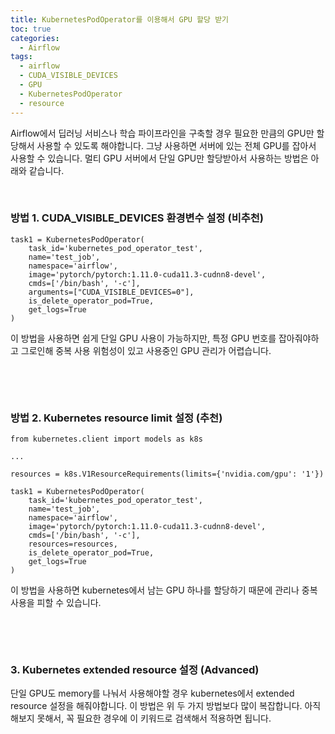 ```yaml
---
title: KubernetesPodOperator를 이용해서 GPU 할당 받기
toc: true
categories:
  - Airflow
tags:
  - airflow
  - CUDA_VISIBLE_DEVICES
  - GPU
  - KubernetesPodOperator
  - resource
---
```


Airflow에서 딥러닝 서비스나 학습 파이프라인을 구축할 경우 필요한 만큼의 GPU만 할당해서 사용할 수 있도록 해야합니다. 그냥 사용하면 서버에 있는 전체 GPU를 잡아서 사용할 수 있습니다. 멀티 GPU 서버에서 단일 GPU만 할당받아서 사용하는 방법은 아래와 같습니다.


 


### **방법 1. CUDA\_VISIBLE\_DEVICES 환경변수 설정 (비추천)**



```
task1 = KubernetesPodOperator(
    task_id='kubernetes_pod_operator_test',
    name='test_job',
    namespace='airflow',
    image='pytorch/pytorch:1.11.0-cuda11.3-cudnn8-devel',
    cmds=['/bin/bash', '-c'],
    arguments=["CUDA_VISIBLE_DEVICES=0"],
    is_delete_operator_pod=True,
    get_logs=True
)
```

이 방법을 사용하면 쉽게 단일 GPU 사용이 가능하지만, 특정 GPU 번호를 잡아줘야하고 그로인해 중복 사용 위험성이 있고 사용중인 GPU 관리가 어렵습니다.


 


 


### **방법 2. Kubernetes resource limit 설정 (추천)**



```
from kubernetes.client import models as k8s

...

resources = k8s.V1ResourceRequirements(limits={'nvidia.com/gpu': '1'})

task1 = KubernetesPodOperator(
    task_id='kubernetes_pod_operator_test',
    name='test_job',
    namespace='airflow',
    image='pytorch/pytorch:1.11.0-cuda11.3-cudnn8-devel',
    cmds=['/bin/bash', '-c'],
    resources=resources,
    is_delete_operator_pod=True,
    get_logs=True
)
```

이 방법을 사용하면 kubernetes에서 남는 GPU 하나를 할당하기 때문에 관리나 중복 사용을 피할 수 있습니다.


 


 


### **3. Kubernetes extended resource 설정 (Advanced)**


단일 GPU도 memory를 나눠서 사용해야할 경우 kubernetes에서 extended resource 설정을 해줘야합니다. 이 방법은 위 두 가지 방법보다 많이 복잡합니다. 아직 해보지 못해서, 꼭 필요한 경우에 이 키워드로 검색해서 적용하면 됩니다.


